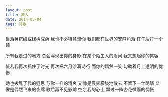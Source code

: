 ```yaml
---
layout: post
title: 故人
date: 2014-05-04
tags: 诗歌
---
```

当落英缤纷或绿树成荫
我也不必特意想你
我们都在世界的安静角落
在午后打一个盹

所有我走过的地方
总会浮现出你的身影
在某个陌生人的眉间
我又想起你的笑容

恍若我再次抓住了时光
再次把六月涂满诗行
而你的嫣然一笑
勾勒着月上透明的忧伤

她也拨乱了我的遐思
与你一样的清爽
又像是晨雾朦胧地散去
不留下一丝阴翳
又像是偶然飞来的夜莺
歌后再不见影踪
空余我的心上
飘过一阵杏花微雨的惆怅